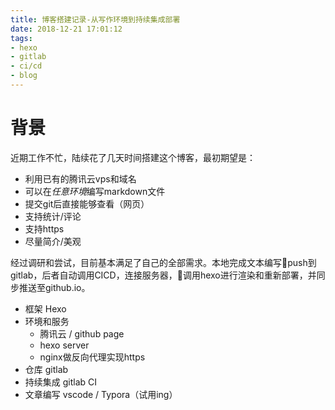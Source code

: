 ```yaml
---
title: 博客搭建记录-从写作环境到持续集成部署
date: 2018-12-21 17:01:12
tags: 
- hexo
- gitlab
- ci/cd
- blog
---
```


# 背景
近期工作不忙，陆续花了几天时间搭建这个博客，最初期望是：
- 利用已有的腾讯云vps和域名
- 可以在*任意环境*编写markdown文件
- 提交git后直接能够查看（网页）
- 支持统计/评论
- 支持https
- 尽量简介/美观

经过调研和尝试，目前基本满足了自己的全部需求。本地完成文本编写push到gitlab，后者自动调用CICD，连接服务器，调用hexo进行渲染和重新部署，并同步推送至github.io。

- 框架 Hexo 
- 环境和服务 
  - 腾讯云 / github page
  - hexo server
  - nginx做反向代理实现https
- 仓库 gitlab
- 持续集成 gitlab CI
- 文章编写 vscode / Typora（试用ing）

